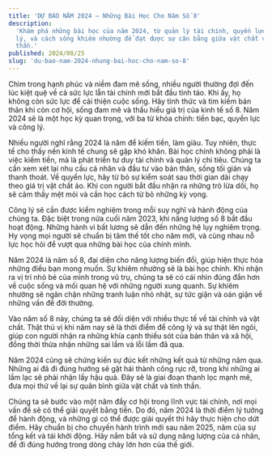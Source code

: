 ```yaml
---
title: 'DỰ BÁO NĂM 2024 – Những Bài Học Cho Năm Số 8'
description:
  'Khám phá những bài học của năm 2024, từ quản lý tài chính, quyền lực đến công
  lý, và cách sống khiêm nhường để đạt được sự cân bằng giữa vật chất và tinh
  thần.'
published: 2024/08/25
slug: 'du-bao-nam-2024-nhung-bai-hoc-cho-nam-so-8'
---
```


Chìm trong hạnh phúc và niềm đam mê sống, nhiều người thường đợi đến lúc kiệt
quệ về cả sức lực lẫn tài chính mới bắt đầu tỉnh táo. Khi ấy, họ không còn sức
lực để cải thiện cuộc sống. Hãy tỉnh thức và tìm kiếm bản thân khi còn cơ hội,
sống đam mê và thấu hiểu giá trị của kinh tế số 8. Năm 2024 sẽ là một học kỳ
quan trọng, với ba từ khóa chính: tiền bạc, quyền lực và công lý.

Nhiều người nghĩ rằng 2024 là năm để kiếm tiền, làm giàu. Tuy nhiên, thực tế cho
thấy nền kinh tế chung sẽ gặp khó khăn. Bài học chính không phải là việc kiếm
tiền, mà là phát triển tư duy tài chính và quản lý chi tiêu. Chúng ta cần xem
xét lại nhu cầu cá nhân và đầu tư vào bản thân, sống tối giản và thanh thoát. Về
quyền lực, hãy từ bỏ sự kiểm soát sau thời gian dài chạy theo giá trị vật chất
ảo. Khi con người bắt đầu nhận ra những trò lừa dối, họ sẽ cảm thấy mệt mỏi và
cần học cách từ bỏ những kỳ vọng.

Công lý sẽ cần được kiểm nghiệm trong mỗi suy nghĩ và hành động của chúng ta.
Đặc biệt trong nửa cuối năm 2023, khi năng lượng số 8 bắt đầu hoạt động. Những
hành vi bất lương sẽ dẫn đến những hệ lụy nghiêm trọng. Hy vọng mọi người sẽ
chuẩn bị tâm thế tốt cho năm mới, và cùng nhau nỗ lực học hỏi để vượt qua những
bài học của chính mình.

Năm 2024 là năm số 8, đại diện cho năng lượng biến đổi, giúp hiện thực hóa những
điều bạn mong muốn. Sự khiêm nhường sẽ là bài học chính. Khi nhận ra vị trí nhỏ
bé của mình trong vũ trụ, chúng ta sẽ có cái nhìn đúng đắn hơn về cuộc sống và
mối quan hệ với những người xung quanh. Sự khiêm nhường sẽ ngăn chặn những tranh
luận nhỏ nhặt, sự tức giận và oán giận về những vấn đề đời thường.

Vào năm số 8 này, chúng ta sẽ đối diện với nhiều thực tế về tài chính và vật
chất. Thật thú vị khi năm nay sẽ là thời điểm để công lý và sự thật lên ngôi,
giúp con người nhận ra những khía cạnh thiếu sót của bản thân và xã hội, đồng
thời thừa nhận những sai lầm và lỗi lầm đã qua.

Năm 2024 cũng sẽ chứng kiến sự đúc kết những kết quả từ những năm qua. Những ai
đã đi đúng hướng sẽ gặt hái thành công rực rỡ, trong khi những ai lầm lạc sẽ
phải nhận lấy hậu quả. Đây sẽ là giai đoạn thanh lọc mạnh mẽ, đưa mọi thứ về lại
sự quân bình giữa vật chất và tinh thần.

Chúng ta sẽ bước vào một năm đầy cơ hội trong lĩnh vực tài chính, nơi mọi vấn đề
sẽ có thể giải quyết bằng tiền. Do đó, năm 2024 là thời điểm lý tưởng để hành
động, và những gì có thể được giải quyết thì hãy thực hiện cho dứt điểm. Hãy
chuẩn bị cho chuyến hành trình mới sau năm 2025, năm của sự tổng kết và tái khởi
động. Hãy nắm bắt và sử dụng năng lượng của cá nhân, để đi đúng hướng trong dòng
chảy lớn hơn của thế giới.
